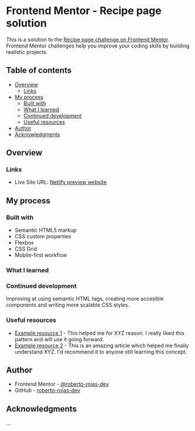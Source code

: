 # Frontend Mentor - Recipe page solution

This is a solution to the [Recipe page challenge on Frontend Mentor](https://www.frontendmentor.io/challenges/recipe-page-KiTsR8QQKm). Frontend Mentor challenges help you improve your coding skills by building realistic projects. 

## Table of contents

- [Overview](#overview)
  - [Links](#links)
- [My process](#my-process)
  - [Built with](#built-with)
  - [What I learned](#what-i-learned)
  - [Continued development](#continued-development)
  - [Useful resources](#useful-resources)
- [Author](#author)
- [Acknowledgments](#acknowledgments)


## Overview

### Links

- Live Site URL: [Netlify preview website](https://rjrr-fem-recipe-page.netlify.app)

## My process

### Built with

- Semantic HTML5 markup
- CSS custom properties
- Flexbox
- CSS Grid
- Mobile-first workflow

### What I learned


### Continued development

Improving at using semantic HTML tags, creating more accesible components and writing more scalable CSS styles.

### Useful resources

- [Example resource 1](https://www.example.com) - This helped me for XYZ reason. I really liked this pattern and will use it going forward.
- [Example resource 2](https://www.example.com) - This is an amazing article which helped me finally understand XYZ. I'd recommend it to anyone still learning this concept.

## Author

- Frontend Mentor - [@roberto-rojas-dev](https://www.frontendmentor.io/profile/roberto-rojas-dev)
- GitHub - [roberto-rojas-dev
](https://github.com/roberto-rojas-dev)


## Acknowledgments

...
